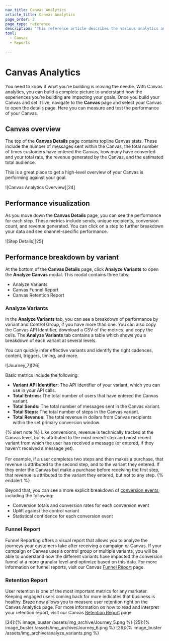 ```yaml
---
nav_title: Canvas Analytics
article_title: Canvas Analytics
page_order: 2
page_type: reference
description: "This reference article describes the various analytics and reports you can leverage to understand your Canvas' performance."
tool: 
  - Canvas
  - Reports
  
---
```


# Canvas Analytics

You need to know if what you’re building is moving the needle. With Canvas analytics, you can build a complete picture to understand how the experiences you’re building are impacting your goals. Once you build your Canvas and set it live, navigate to the **Canvas** page and select your Canvas to open the details page. Here you can measure and test the performance of your Canvas.

## Canvas overview

The top of the **Canvas Details** page contains topline Canvas stats. These include the number of messages sent within the Canvas, the total number of times customers have entered the Canvas, how many have converted and your total rate, the revenue generated by the Canvas, and the estimated total audience. 

This is a great place to get a high-level overview of your Canvas is performing against your goal.

![Canvas Analytics Overview][24]

## Performance visualization

As you move down the **Canvas Details** page, you can see the performance for each step. These metrics include sends, unique recipients, conversion count, and revenue generated. You can click on a step to further breakdown your data and see channel-specific performance.

![Step Details][25]

## Performance breakdown by variant

At the bottom of the **Canvas Details** page, click **Analyze Variants** to open the **Analyze Canvas** modal. This modal contains three tabs: 

- Analyze Variants
- Canvas Funnel Report
- Canvas Retention Report

### Analyze Variants

In the **Analyze Variants** tab, you can see a breakdown of performance by variant and Control Group, if you have more than one. You can also copy the Canvas API Identifier, download a CSV of the metrics, and copy the cells. The **Analyze Variants** tab contains a table which shows you a breakdown of each variant at several levels. 

You can quickly infer effective variants and identify the right cadences, content, triggers, timing, and more.

![Journey_7][26]

Basic metrics include the following:  

- **Variant API Identifier:** The API identifier of your variant, which you can use in your API calls.
- **Total Entries:** The total number of users that have entered the Canvas variant.
- **Total Sends:** The total number of messages sent in the Canvas variant.
- **Total Steps:** The total number of steps in the Canvas variant.
- **Total Revenue:** The total revenue in dollars from Canvas recipients within the set primary conversion window.

{% alert note %}
Like conversions, revenue is technically tracked at the Canvas level, but is attributed to the most recent step and most recent variant from which the user has received a message (or entered, if they haven't received a message yet).<br><br>
For example, if a user completes two steps and then makes a purchase, that revenue is attributed to the second step, and to the variant they entered. If they enter the Canvas but make a purchase before receiving the first step, that revenue is attributed to the variant they entered, but not to any step.
{% endalert %}

Beyond that, you can see a more explicit breakdown of [conversion events]({{site.baseurl}}/user_guide/engagement_tools/campaigns/building_campaigns/conversion_events/), including the following:

- Conversion totals and conversion rates for each conversion event
- Uplift against the control variant
- Statistical confidence for each conversion event

### Funnel Report

Funnel Reporting offers a visual report that allows you to analyze the journeys your customers take after receiving a campaign or Canvas. If your campaign or Canvas uses a control group or multiple variants, you will be able to understand how the different variants have impacted the conversion funnel at a more granular level and optimize based on this data. For more information on funnel reports, visit our Canvas [Funnel Report][2] page.

### Retention Report

User retention is one of the most important metrics for any marketer. Keeping engaged users coming back for more indicates that business is healthy. Braze now allows you to measure user retention right on the Canvas Analytics page. For more information on how to read and interpret your retention report, visit our Canvas [Retention Report][1] page.

[1]: {{site.baseurl}}/user_guide/engagement_tools/canvas/retention_reports/
[2]: {{site.baseurl}}/user_guide/engagement_tools/canvas/canvas_funnel_reports/
[24]:{% image_buster /assets/img_archive/Journey_5.png %}
[25]:{% image_buster /assets/img_archive/Journey_6.png %}
[26]:{% image_buster /assets/img_archive/analyze_variants.png %}
